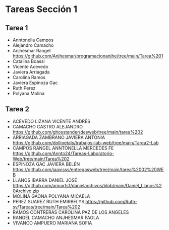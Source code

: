 # Tareas Sección 1

## Tarea 1
* Anntonella Campos
* Alejandro Camacho
* Anjhesmar Rangel https://github.com/Anjhesmar/programacionanjhe/tree/main/Tarea%201
* Catalina Boassi
* Vicente Acevedo
* Javiera Arriagada
* Carolina Ramos
* Javiera Espinoza Gac
* Ruth Perez
* Polyana Molina

## Tarea 2
* ACEVEDO LIZANA VICENTE ANDRÉS
* CAMACHO CASTRO ALEJANDRO https://github.com/ghosstander/desweb/tree/main/tarea%202
* ARRIAGADA ZAMBRANO JAVIERA ANTONIA https://github.com/dollipetals/trabajos-lab-web/tree/main/Tarea2-Lab
* CAMPOS RANGEL ANNTONELLA MERCEDES FE https://github.com/Annto24/Tareas-Laboratorio-Web/tree/main/Tarea%202 
* ESPINOZA GAC JAVIERA BELÉN https://github.com/jaavisss/entregasweb/tree/main/tarea%2002%20WEB
* LLANOS IBARRA DANIEL JOSÉ https://github.com/annarts1/danielarchivos/blob/main/Daniel_Llanos%20Archivo.zip
* MOLINA GAONA POLYANA MICAELA
* PEREZ SUAREZ RUTH EMIRBELYS https://github.com/Ruth-sv/Tareas/tree/main/Tarea%202
* RAMOS CONTRERAS CAROLINA PAZ DE LOS ANGELES
* RANGEL CAMACHO ANJHESMAR PAOLA
* VIVANCO AMPUERO MARIANA SOFIA

